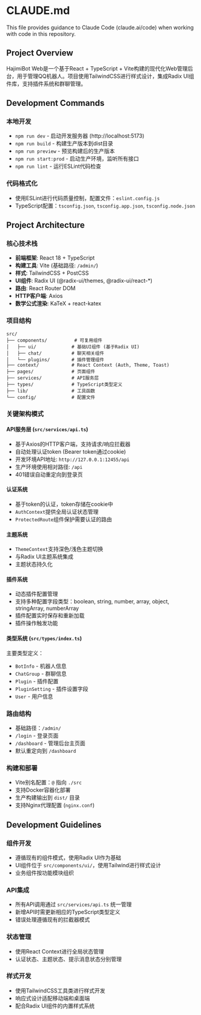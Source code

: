 # CLAUDE.md

This file provides guidance to Claude Code (claude.ai/code) when working with code in this repository.

## Project Overview

HajimiBot Web是一个基于React + TypeScript + Vite构建的现代化Web管理后台，用于管理QQ机器人。项目使用TailwindCSS进行样式设计，集成Radix UI组件库，支持插件系统和群聊管理。

## Development Commands

### 本地开发
- `npm run dev` - 启动开发服务器 (http://localhost:5173)
- `npm run build` - 构建生产版本到dist目录
- `npm run preview` - 预览构建后的生产版本
- `npm run start:prod` - 启动生产环境，监听所有接口
- `npm run lint` - 运行ESLint代码检查

### 代码格式化
- 使用ESLint进行代码质量控制，配置文件：`eslint.config.js`
- TypeScript配置：`tsconfig.json`, `tsconfig.app.json`, `tsconfig.node.json`

## Project Architecture

### 核心技术栈
- **前端框架**: React 18 + TypeScript
- **构建工具**: Vite (基础路径: `/admin/`)
- **样式**: TailwindCSS + PostCSS
- **UI组件**: Radix UI (@radix-ui/themes, @radix-ui/react-*)
- **路由**: React Router DOM
- **HTTP客户端**: Axios
- **数学公式渲染**: KaTeX + react-katex

### 项目结构
```
src/
├── components/          # 可复用组件
│   ├── ui/             # 基础UI组件 (基于Radix UI)
│   ├── chat/           # 聊天相关组件
│   └── plugins/        # 插件管理组件
├── context/            # React Context (Auth, Theme, Toast)
├── pages/              # 页面组件
├── services/           # API服务层
├── types/              # TypeScript类型定义
├── lib/                # 工具函数
└── config/             # 配置文件
```

### 关键架构模式

#### API服务层 (`src/services/api.ts`)
- 基于Axios的HTTP客户端，支持请求/响应拦截器
- 自动处理认证token (Bearer token通过cookie)
- 开发环境API地址: `http://127.0.0.1:12455/api`
- 生产环境使用相对路径: `/api`
- 401错误自动重定向到登录页

#### 认证系统
- 基于token的认证，token存储在cookie中
- `AuthContext`提供全局认证状态管理
- `ProtectedRoute`组件保护需要认证的路由

#### 主题系统
- `ThemeContext`支持深色/浅色主题切换
- 与Radix UI主题系统集成
- 主题状态持久化

#### 插件系统
- 动态插件配置管理
- 支持多种配置字段类型：boolean, string, number, array, object, stringArray, numberArray
- 插件配置实时保存和重新加载
- 插件操作触发功能

#### 类型系统 (`src/types/index.ts`)
主要类型定义：
- `BotInfo` - 机器人信息
- `ChatGroup` - 群聊信息
- `Plugin` - 插件配置
- `PluginSetting` - 插件设置字段
- `User` - 用户信息

### 路由结构
- 基础路径：`/admin/`
- `/login` - 登录页面
- `/dashboard` - 管理后台主页面
- 默认重定向到 `/dashboard`

### 构建和部署
- Vite别名配置：`@` 指向 `./src`
- 支持Docker容器化部署
- 生产构建输出到 `dist/` 目录
- 支持Nginx代理配置 (`nginx.conf`)

## Development Guidelines

### 组件开发
- 遵循现有的组件模式，使用Radix UI作为基础
- UI组件位于 `src/components/ui/`，使用Tailwind进行样式设计
- 业务组件按功能模块组织

### API集成
- 所有API调用通过 `src/services/api.ts` 统一管理
- 新增API时需更新相应的TypeScript类型定义
- 错误处理遵循现有的拦截器模式

### 状态管理
- 使用React Context进行全局状态管理
- 认证状态、主题状态、提示消息状态分别管理

### 样式开发
- 使用TailwindCSS工具类进行样式开发
- 响应式设计适配移动端和桌面端
- 配合Radix UI组件的内置样式系统